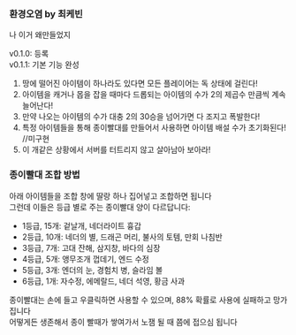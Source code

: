 ### 환경오염 by 최케빈
나 이거 왜만들었지

v0.1.0: 등록<br>
v0.1.1: 기본 기능 완성

1. 땅에 떨어진 아이템이 하나라도 있다면 모든 플레이어는 독 상태에 걸린다!
2. 아이템을 캐거나 몹을 잡을 때마다 드롭되는 아이템의 수가 2의 제곱수 만큼씩 계속 늘어난다!
3. 만약 나오는 아이템의 수가 대충 2의 30승을 넘어가면 다 조지고 폭발한다!
4. 특정 아이템들을 통해 종이빨대를 만들어서 사용하면 아이템 배설 수가 초기화된다! //미구현
5. 이 개같은 상황에서 서버를 터트리지 않고 살아남아 보아라!

### 종이빨대 조합 방법
아래 아이템들을 조합 창에 딸랑 하나 집어넣고 조합하면 됩니다<br>
그런데 이들은 등급 별로 주는 종이빨대 양이 다르답니다:<br>
* 1등급, 15개: 겉날개, 네더라이트 흉갑
* 2등급, 10개: 네더의 별, 드래곤 머리, 불사의 토템, 만회 나침반
* 3등급, 7개: 고대 잔해, 삼지창, 바다의 심장
* 4등급, 5개: 앵무조개 껍데기, 엔드 수정
* 5등급, 3개: 엔더의 눈, 경험치 병, 슬라임 볼
* 6등급, 1개: 자수정, 에메랄드, 네더 석영, 황금 사과

종이빨대는 손에 들고 우클릭하면 사용할 수 있으며, 88% 확률로 사용에 실패하고 망가집니다<br>
어떻게든 생존해서 종이 빨때가 쌓여가서 노잼 될 때 쯤에 접으심 됩니다